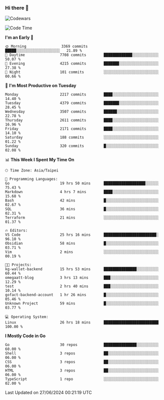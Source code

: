 ### Hi there 👋

![Codewars](https://www.codewars.com/users/omegaatt36/badges/small)

<!--START_SECTION:waka-->
![Code Time](http://img.shields.io/badge/Code%20Time-2%2C569%20hrs%2023%20mins-blue)

**I'm an Early 🐤** 

```text
🌞 Morning                3369 commits        █████░░░░░░░░░░░░░░░░░░░░   21.89 % 
🌆 Daytime                7708 commits        █████████████░░░░░░░░░░░░   50.07 % 
🌃 Evening                4215 commits        ███████░░░░░░░░░░░░░░░░░░   27.38 % 
🌙 Night                  101 commits         ░░░░░░░░░░░░░░░░░░░░░░░░░   00.66 % 
```
📅 **I'm Most Productive on Tuesday** 

```text
Monday                   2217 commits        ████░░░░░░░░░░░░░░░░░░░░░   14.40 % 
Tuesday                  4379 commits        ███████░░░░░░░░░░░░░░░░░░   28.45 % 
Wednesday                3507 commits        ██████░░░░░░░░░░░░░░░░░░░   22.78 % 
Thursday                 2611 commits        ████░░░░░░░░░░░░░░░░░░░░░   16.96 % 
Friday                   2171 commits        ████░░░░░░░░░░░░░░░░░░░░░   14.10 % 
Saturday                 188 commits         ░░░░░░░░░░░░░░░░░░░░░░░░░   01.22 % 
Sunday                   320 commits         █░░░░░░░░░░░░░░░░░░░░░░░░   02.08 % 
```


📊 **This Week I Spent My Time On** 

```text
🕑︎ Time Zone: Asia/Taipei

💬 Programming Languages: 
Go                       19 hrs 50 mins      ███████████████████░░░░░░   75.43 % 
Markdown                 4 hrs 7 mins        ████░░░░░░░░░░░░░░░░░░░░░   15.68 % 
Bash                     42 mins             █░░░░░░░░░░░░░░░░░░░░░░░░   02.67 % 
SQL                      36 mins             █░░░░░░░░░░░░░░░░░░░░░░░░   02.31 % 
Terraform                21 mins             ░░░░░░░░░░░░░░░░░░░░░░░░░   01.37 % 

🔥 Editors: 
VS Code                  25 hrs 16 mins      ████████████████████████░   96.10 % 
Obsidian                 58 mins             █░░░░░░░░░░░░░░░░░░░░░░░░   03.71 % 
Vim                      2 mins              ░░░░░░░░░░░░░░░░░░░░░░░░░   00.19 % 

🐱‍💻 Projects: 
kg-wallet-backend        15 hrs 53 mins      ███████████████░░░░░░░░░░   60.44 % 
omegaatt-blog            3 hrs 13 mins       ███░░░░░░░░░░░░░░░░░░░░░░   12.29 % 
test                     2 hrs 40 mins       ███░░░░░░░░░░░░░░░░░░░░░░   10.14 % 
gofact-backend-account   1 hr 26 mins        █░░░░░░░░░░░░░░░░░░░░░░░░   05.46 % 
Unknown Project          59 mins             █░░░░░░░░░░░░░░░░░░░░░░░░   03.77 % 

💻 Operating System: 
Linux                    26 hrs 18 mins      █████████████████████████   100.00 % 
```

**I Mostly Code in Go** 

```text
Go                       30 repos            ███████████████░░░░░░░░░░   60.00 % 
Shell                    3 repos             ██░░░░░░░░░░░░░░░░░░░░░░░   06.00 % 
CSS                      3 repos             ██░░░░░░░░░░░░░░░░░░░░░░░   06.00 % 
HTML                     3 repos             ██░░░░░░░░░░░░░░░░░░░░░░░   06.00 % 
TypeScript               1 repo              ░░░░░░░░░░░░░░░░░░░░░░░░░   02.00 % 
```




 Last Updated on 27/06/2024 00:21:19 UTC
<!--END_SECTION:waka-->

<!--
**omegaatt36/omegaatt36** is a ✨ _special_ ✨ repository because its `README.md` (this file) appears on your GitHub profile.

Here are some ideas to get you started:

- 🔭 I’m currently working on ...
- 🌱 I’m currently learning ...
- 👯 I’m looking to collaborate on ...
- 🤔 I’m looking for help with ...
- 💬 Ask me about ...
- 📫 How to reach me: ...
- 😄 Pronouns: ...
- ⚡ Fun fact: ...
-->
